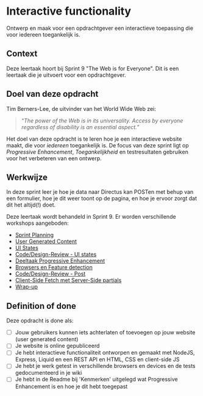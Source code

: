 # Interactive functionality

Ontwerp en maak voor een opdrachtgever een interactieve toepassing die voor iedereen toegankelijk is.

## Context

Deze leertaak hoort bij Sprint 9 "The Web is for Everyone". Dit is een leertaak die je uitvoert voor een opdrachtgever.

<!-- In het college S09W1-01-Sprintplanning-The-Web-Is-For-Everyone wordt de opdracht uitgelegd. -->

<!--
Bij deze leertaak hoort de deeltaak:
- [Wireflow](https://github.com/fdnd-task/wireflow) (Sprint 05)
- [UML Diagram](https://github.com/fdnd-task/uml-diagram) (Sprint 08)
- UI States
- [Progressive Enhancement](https://github.com/fdnd-task/progressive-enhancement)
-->

## Doel van deze opdracht

Tim Berners-Lee, de uitvinder van het World Wide Web zei:

> “_The power of the Web is in its universality. Access by everyone regardless of disability is an essential aspect._”

Het doel van deze opdracht is te leren hoe je een interactieve website maakt, die voor _iedereen_ toegankelijk is. De focus van deze sprint ligt op _Progressive Enhancement_, _Toegankelijkheid_ en testresultaten gebruiken voor het verbeteren van een ontwerp.

## Werkwijze

In deze sprint leer je hoe je data naar Directus kan POSTen met behup van een formulier, hoe je dit weer toont op de pagina, en hoe je ervoor zorgt dat dit het altijd(!) doet.

Deze leertaak wordt behandeld in Sprint 9. Er worden verschillende workshops aangeboden:

- [Sprint Planning](sprint-planning.md)
- [User Generated Content](user-generated-content.md)
- [UI States](ui-states.md)
- [Code/Design-Review - UI states](code-design-review-ui-states.md)
- [Deeltaak Progressive Enhancement](https://github.com/fdnd-task/progressive-enhancement/)
- [Browsers en Feature detection](browsers-en-feature-detection.md)
- [Code/Design-Review - Post](code-design-review-post.md)
- [Client-Side Fetch met Server-Side partials](client-side-fetch.md)
- [Wrap-up](wrap-up.md)

## Definition of done

Deze opdracht is done als:

- [ ] Jouw gebruikers kunnen iets achterlaten of toevoegen op jouw website (user generated content)
- [ ] Je website is online gepubliceerd
- [ ] Je hebt interactieve functionaliteit ontworpen en gemaakt met NodeJS, Express, Liquid en een REST API en HTML, CSS en client-side JS
- [ ] Je hebt je werk getest in verschillende browsers en devices en de tests gedocumenteerd in je wiki
- [ ] Je hebt in de Readme bij 'Kenmerken' uitgelegd wat Progressive Enhancement is en hoe je dit hebt toegepast
